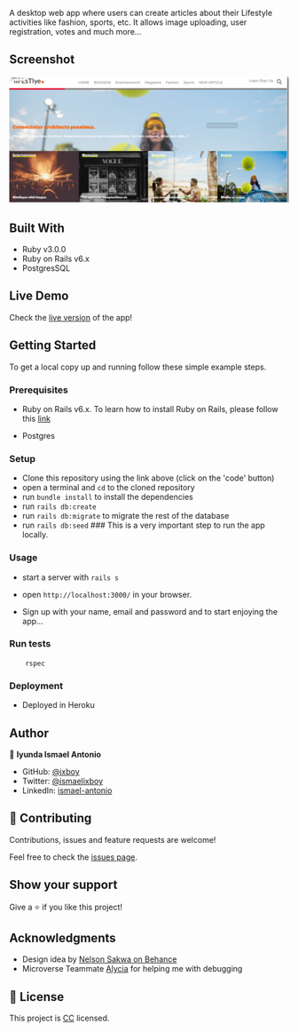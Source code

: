 A desktop web app where users can create articles about their Lifestyle activities like fashion, sports, etc. It allows image uploading, user registration, votes and much more...

## Screenshot

![screenshot](./app/assets/images/main_screenshot.png)
## Built With

- Ruby v3.0.0
- Ruby on Rails v6.x
- PostgresSQL


## Live Demo

Check the [live version](https://boiling-river-46184.herokuapp.com/) of the app!


## Getting Started

To get a local copy up and running follow these simple example steps.

### Prerequisites

- Ruby on Rails v6.x. To learn how to install Ruby on Rails, please follow this [link](https://guides.rubyonrails.org/getting_started.html)

- Postgres

### Setup

- Clone this repository using the link above (click on the 'code' button)
- open a terminal and `cd` to the cloned repository
- run `bundle install` to install the dependencies
- run `rails db:create`
- run `rails db:migrate` to migrate the rest of the database
- run `rails db:seed`  ### This is a very important step to run the app locally.

### Usage

- start a server with `rails s`

- open `http://localhost:3000/` in your browser.

- Sign up with your name, email and password and to start enjoying the app...


### Run tests

```
    rspec
```

### Deployment

- Deployed in Heroku


## Author

👤 **Iyunda Ismael Antonio**

- GitHub: [@ixboy](https://github.com/ixboy)
- Twitter: [@ismaelixboy](https://twitter.com/ismaelixboy)
- LinkedIn: [ismael-antonio](https://www.linkedin.com/in/ismaelantonio/)


## 🤝 Contributing

Contributions, issues and feature requests are welcome!

Feel free to check the [issues page](https://github.com/ixboy/lifestyle/issues).

## Show your support

Give a ⭐️ if you like this project!

## Acknowledgments

- Design idea by [Nelson Sakwa on Behance](https://www.behance.net/sakwadesignstudio)
- Microverse Teammate [Alycia](https://github.com/aliciapaz) for helping me with debugging

## 📝 License

This project is [CC](LICENSE) licensed.
